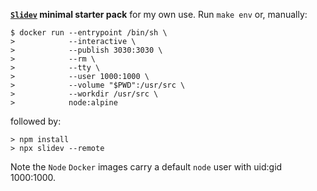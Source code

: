 **[`Slidev`](https://sli.dev/) minimal starter pack** for my own use. Run `make env` or,
manually:

```shell
$ docker run --entrypoint /bin/sh \
>            --interactive \
>            --publish 3030:3030 \
>            --rm \
>            --tty \
>            --user 1000:1000 \
>            --volume "$PWD":/usr/src \
>            --workdir /usr/src \
>            node:alpine
```

followed by:

```shell
> npm install
> npx slidev --remote
```

Note the `Node` `Docker` images carry a default `node` user with uid:gid 1000:1000.
